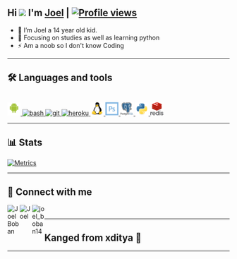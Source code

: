 ## Hi <img src="https://raw.githubusercontent.com/MartinHeinz/MartinHeinz/master/wave.gif" width="25px"> I'm [Joel](https://t.me/joe_noob) | [![Profile views](https://komarev.com/ghpvc/?username=JoelBobanOffline&label=Profile%20views)](https://github.com/JoelBobanOffline)
   
- 🤭 I’m Joel a 14 year old kid.
- 🙂 Focusing on studies as well as learning python
- ⚡ Am a noob so I don't know Coding
---

## 🛠️ Languages and tools
</br>
<a href="https://developer.android.com" class="padded" target="_blank"> <img src="https://raw.githubusercontent.com/devicons/devicon/master/icons/android/android-original-wordmark.svg" alt="android" width="30" height="30"/> </a> 
<a href="https://www.gnu.org/software/bash/" class="padded" target="_blank"> <img src="https://www.vectorlogo.zone/logos/gnu_bash/gnu_bash-icon.svg" alt="bash" width="30" height="30"/> </a> 
<a href="https://git-scm.com/" class="padded" target="_blank"> <img src="https://www.vectorlogo.zone/logos/git-scm/git-scm-icon.svg" alt="git" width="30" height="30"/> </a> 
<a href="https://heroku.com" class="padded" target="_blank"> <img src="https://www.vectorlogo.zone/logos/heroku/heroku-icon.svg" alt="heroku" width="30" height="30"/> </a> 
<a href="https://www.linux.org/" class="padded" target="_blank"> <img src="https://raw.githubusercontent.com/devicons/devicon/master/icons/linux/linux-original.svg" alt="linux" width="30" height="30"/> </a> 
<a href="https://www.photoshop.com/en" class="padded" target="_blank"> <img src="https://raw.githubusercontent.com/devicons/devicon/master/icons/photoshop/photoshop-line.svg" alt="photoshop" width="30" height="30"/> </a> 
<a href="https://www.postgresql.org" class="padded" target="_blank"> <img src="https://raw.githubusercontent.com/devicons/devicon/master/icons/postgresql/postgresql-original-wordmark.svg" alt="postgresql" width="30" height="30"/> </a> 
<a href="https://www.python.org" class="padded" target="_blank"> <img src="https://raw.githubusercontent.com/devicons/devicon/master/icons/python/python-original.svg" alt="python" width="30" height="30"/> </a> 
<a href="https://redis.io" class="padded" target="_blank"> <img src="https://raw.githubusercontent.com/devicons/devicon/master/icons/redis/redis-original-wordmark.svg" alt="redis" width="30" height="30"/> </a>

---
## 📊 Stats

[![Metrics](https://metrics.lecoq.io/JoelBobanOffline?template=classic&base.header=0&base.metadata=0&isocalendar=1&languages=1&people=1&isocalendar.duration=half-year&languages.limit=8&languages.sections=most-used&languages.colors=github&languages.threshold=0%25&languages.indepth=false&languages.recent.load=300&languages.recent.days=14&people.limit=24&people.size=28&people.types=followers%2C%20following&people.identicons=false&people.shuffle=false&config.timezone=Asia%2FCalcutta)](https://t.me/Joe_noob)

---
## 🔗 Connect with me

<!-- png icons from https://iconscout.com/ --> 
<a href="https://youtube.com/channel/UC3iabIBxfeO9bN2MExB13kA" class="padded"><img align="left" alt="Joel Boban" width="28px" src="./res/youtube.png" /></a> 
<a href="https://telegram.dog/Joe_noob" class="padded"><img align="left" alt="Joel" width="28px" src="./res/telegram.png" /></a> 
<a href="https://" class="padded"><img align="left" alt="joel_boban14" width="28px" src="./res/instagram.png" /></a> 
</br>

---



## Kanged from xditya 🙈

---
